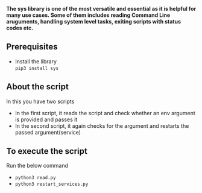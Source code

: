 **The sys library is one of the most versatile and essential as it is helpful for many use cases. Some of them includes reading Command Line aruguments, handling system level tasks, exiting scripts with status codes etc.**

## Prerequisites
- Install the library  
`pip3 install sys`

## About the script
In this you have two scripts
- In the first script, it reads the script and check whether an env argument is provided and passes it
- In the second script, it again checks for the argument and restarts the passed argument(service)

## To execute the script
Run the below command  
- `python3 read.py`  
- `python3 restart_services.py`
